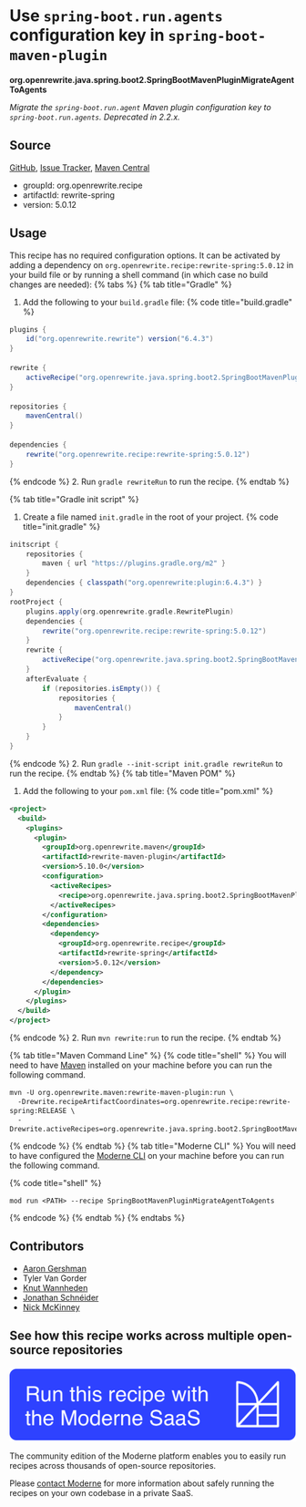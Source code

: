 # Use `spring-boot.run.agents` configuration key in `spring-boot-maven-plugin`

**org.openrewrite.java.spring.boot2.SpringBootMavenPluginMigrateAgentToAgents**

_Migrate the `spring-boot.run.agent` Maven plugin configuration key to `spring-boot.run.agents`. Deprecated in 2.2.x._

## Source

[GitHub](https://github.com/openrewrite/rewrite-spring/blob/main/src/main/java/org/openrewrite/java/spring/boot2/SpringBootMavenPluginMigrateAgentToAgents.java), [Issue Tracker](https://github.com/openrewrite/rewrite-spring/issues), [Maven Central](https://central.sonatype.com/artifact/org.openrewrite.recipe/rewrite-spring/5.0.12/jar)

* groupId: org.openrewrite.recipe
* artifactId: rewrite-spring
* version: 5.0.12


## Usage

This recipe has no required configuration options. It can be activated by adding a dependency on `org.openrewrite.recipe:rewrite-spring:5.0.12` in your build file or by running a shell command (in which case no build changes are needed): 
{% tabs %}
{% tab title="Gradle" %}
1. Add the following to your `build.gradle` file:
{% code title="build.gradle" %}
```groovy
plugins {
    id("org.openrewrite.rewrite") version("6.4.3")
}

rewrite {
    activeRecipe("org.openrewrite.java.spring.boot2.SpringBootMavenPluginMigrateAgentToAgents")
}

repositories {
    mavenCentral()
}

dependencies {
    rewrite("org.openrewrite.recipe:rewrite-spring:5.0.12")
}
```
{% endcode %}
2. Run `gradle rewriteRun` to run the recipe.
{% endtab %}

{% tab title="Gradle init script" %}
1. Create a file named `init.gradle` in the root of your project.
{% code title="init.gradle" %}
```groovy
initscript {
    repositories {
        maven { url "https://plugins.gradle.org/m2" }
    }
    dependencies { classpath("org.openrewrite:plugin:6.4.3") }
}
rootProject {
    plugins.apply(org.openrewrite.gradle.RewritePlugin)
    dependencies {
        rewrite("org.openrewrite.recipe:rewrite-spring:5.0.12")
    }
    rewrite {
        activeRecipe("org.openrewrite.java.spring.boot2.SpringBootMavenPluginMigrateAgentToAgents")
    }
    afterEvaluate {
        if (repositories.isEmpty()) {
            repositories {
                mavenCentral()
            }
        }
    }
}
```
{% endcode %}
2. Run `gradle --init-script init.gradle rewriteRun` to run the recipe.
{% endtab %}
{% tab title="Maven POM" %}
1. Add the following to your `pom.xml` file:
{% code title="pom.xml" %}
```xml
<project>
  <build>
    <plugins>
      <plugin>
        <groupId>org.openrewrite.maven</groupId>
        <artifactId>rewrite-maven-plugin</artifactId>
        <version>5.10.0</version>
        <configuration>
          <activeRecipes>
            <recipe>org.openrewrite.java.spring.boot2.SpringBootMavenPluginMigrateAgentToAgents</recipe>
          </activeRecipes>
        </configuration>
        <dependencies>
          <dependency>
            <groupId>org.openrewrite.recipe</groupId>
            <artifactId>rewrite-spring</artifactId>
            <version>5.0.12</version>
          </dependency>
        </dependencies>
      </plugin>
    </plugins>
  </build>
</project>
```
{% endcode %}
2. Run `mvn rewrite:run` to run the recipe.
{% endtab %}

{% tab title="Maven Command Line" %}
{% code title="shell" %}
You will need to have [Maven](https://maven.apache.org/download.cgi) installed on your machine before you can run the following command.

```shell
mvn -U org.openrewrite.maven:rewrite-maven-plugin:run \
  -Drewrite.recipeArtifactCoordinates=org.openrewrite.recipe:rewrite-spring:RELEASE \
  -Drewrite.activeRecipes=org.openrewrite.java.spring.boot2.SpringBootMavenPluginMigrateAgentToAgents
```
{% endcode %}
{% endtab %}
{% tab title="Moderne CLI" %}
You will need to have configured the [Moderne CLI](https://docs.moderne.io/moderne-cli/cli-intro) on your machine before you can run the following command.

{% code title="shell" %}
```shell
mod run <PATH> --recipe SpringBootMavenPluginMigrateAgentToAgents
```
{% endcode %}
{% endtab %}
{% endtabs %}

## Contributors
* [Aaron Gershman](mailto:aegershman@gmail.com)
* Tyler Van Gorder
* [Knut Wannheden](mailto:knut@moderne.io)
* [Jonathan Schnéider](mailto:jkschneider@gmail.com)
* [Nick McKinney](mailto:mckinneynichoals@gmail.com)


## See how this recipe works across multiple open-source repositories

[![Moderne Link Image](/.gitbook/assets/ModerneRecipeButton.png)](https://app.moderne.io/recipes/org.openrewrite.java.spring.boot2.SpringBootMavenPluginMigrateAgentToAgents)

The community edition of the Moderne platform enables you to easily run recipes across thousands of open-source repositories.

Please [contact Moderne](https://moderne.io/product) for more information about safely running the recipes on your own codebase in a private SaaS.
